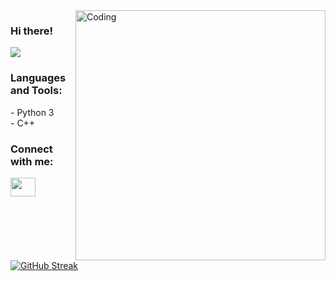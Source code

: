   <img align="right" alt="Coding" width="400" src="https://i.pinimg.com/originals/eb/ef/b0/ebefb0c7a04cf87e3c45169ed185de89.gif">

### Hi there!

![](https://komarev.com/ghpvc/?username=hvrrl&color=dc143c)


<h3 align="left">Languages and Tools:</h3>
<p align="left">
  - Python 3 <br>
  - C++
</p>

<h3 align="left">Connect with me:</h3>
<p align="left">
<a href="https://www.youtube.com/channel/UCgoJpdkoxCkk2FBfUaZTeNg" target="blank"><img align="center" src="https://cdn.jsdelivr.net/npm/simple-icons@3.0.1/icons/youtube.svg" alt="" height="30" width="40" /></a>
</p>

[![GitHub Streak](https://github-readme-streak-stats.herokuapp.com/?user=hvrrl)](https://git.io/streak-stats)

